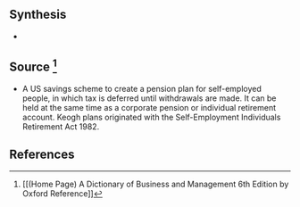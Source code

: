 ## Synthesis
- 
## Source [^1]
- A US savings scheme to create a pension plan for self-employed people, in which tax is deferred until withdrawals are made. It can be held at the same time as a corporate pension or individual retirement account. Keogh plans originated with the Self-Employment Individuals Retirement Act 1982.
## References

[^1]: [[(Home Page) A Dictionary of Business and Management 6th Edition by Oxford Reference]]